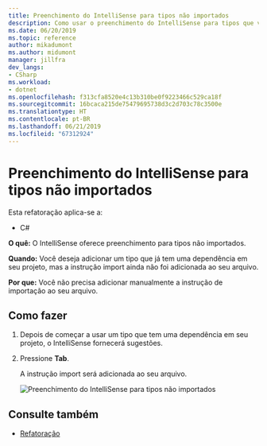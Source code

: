 ```yaml
---
title: Preenchimento do IntelliSense para tipos não importados
description: Como usar o preenchimento do IntelliSense para tipos que você ainda não importou com uma diretiva `using`.
ms.date: 06/20/2019
ms.topic: reference
author: mikadumont
ms.author: midumont
manager: jillfra
dev_langs:
- CSharp
ms.workload:
- dotnet
ms.openlocfilehash: f313cfa8520e4c13b310be0f9223466c529ca18f
ms.sourcegitcommit: 16bcaca215de75479695738d3c2d703c78c3500e
ms.translationtype: HT
ms.contentlocale: pt-BR
ms.lasthandoff: 06/21/2019
ms.locfileid: "67312924"
---
```

# <a name="intellisense-completion-for-unimported-types"></a>Preenchimento do IntelliSense para tipos não importados

Esta refatoração aplica-se a:

- C#

**O quê:** O IntelliSense oferece preenchimento para tipos não importados.

**Quando:** Você deseja adicionar um tipo que já tem uma dependência em seu projeto, mas a instrução import ainda não foi adicionada ao seu arquivo. 

**Por que:** Você não precisa adicionar manualmente a instrução de importação ao seu arquivo.

## <a name="how-to"></a>Como fazer

1. Depois de começar a usar um tipo que tem uma dependência em seu projeto, o IntelliSense fornecerá sugestões.
2. Pressione **Tab**. 

   A instrução import será adicionada ao seu arquivo.

   ![Preenchimento do IntelliSense para tipos não importados](media/intellisense-completion-unimported-types.png)

## <a name="see-also"></a>Consulte também

- [Refatoração](../refactoring-in-visual-studio.md)
